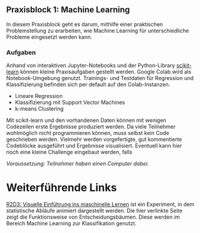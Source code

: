 ## Praxisblock 1: Machine Learning
In diesem Praxisblock geht es darum, mithilfe einer praktischen Problemstellung zu erarbeiten, wie Machine Learning für unterschiedliche Probleme eingesetzt werden kann.

### Aufgaben
Anhand von interaktiven Jupyter-Notebooks und der Python-Library [scikit-learn](https://scikit-learn.org) können kleine Praxisaufgaben gestellt werden. Google Colab wird als Notebook-Umgebung genutzt. Trainings- und Testdaten für Regression und Klassifizierung befinden sich per default auf den Colab-Instanzen.

- Lineare Regression
- Klassifizierung mit Support Vector Machines
- k-means Clustering

Mit scikit-learn und den vorhandenen Daten können mit wenigen Codezeilen erste Ergebnisse produziert werden. Da viele Teilnehmer wohlmöglich nicht programmieren können, muss selbst kein Code geschrieben werden. Vielmehr werden vorgefertigte, gut kommentierte Codeblöcke ausgeführt und Ergebnisse visualisiert. Eventuell kann hier noch eine kleine Challenge eingebaut werden, falls 

_Voraussetzung: Teilnehmer haben einen Computer dabei._

# Weiterführende Links
[R2D3: Visuelle Einführung ins maschinelle Lernen](http://www.r2d3.us/visuelle-einfuehrung-ins-maschinelle-lernen-teil-1/) ist ein Experiment, in dem statistische Abläufe animiert dargestellt werden. Die hier verlinkte Seite zeigt die Funktionsweise von Entscheidungsbäumen. Diese werden im Bereich Machine Learning zur Klassifikation genutzt.